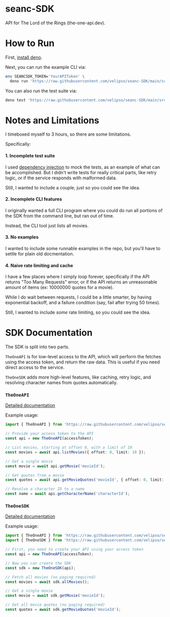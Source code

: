 seanc-SDK
=========

API for The Lord of the Rings (the-one-api.dev).

How to Run
==========

First, [install deno](https://deno.land).

Next, you can run the example CLI via:

```bash
env SEANCSDK_TOKEN='YourAPIToken' \
  deno run 'https://raw.githubusercontent.com/velipso/seanc-SDK/main/src/cli.ts'
```

You can also run the test suite via:

```bash
deno test 'https://raw.githubusercontent.com/velipso/seanc-SDK/main/src/test.ts'
```

Notes and Limitations
=====================

I timeboxed myself to 3 hours, so there are some limitations.

Specifically:

#### 1. Incomplete test suite

I used [dependency injection](https://en.wikipedia.org/wiki/Dependency_injection) to mock the tests,
as an example of what can be accomplished.  But I didn't write tests for really critical parts, like
retry logic, or if the service responds with malformed data.

Still, I wanted to include a couple, just so you could see the idea.

#### 2. Incomplete CLI features

I originally wanted a full CLI program where you could do run all portions of the SDK from the
command line, but ran out of time.

Instead, the CLI tool just lists all movies.

#### 3. No examples

I wanted to include some runnable examples in the repo, but you'll have to settle for plain old
docmentation.

#### 4. Naive rate limiting and cache

I have a few places where I simply loop forever, specifically if the API returns "Too Many Requests"
error, or if the API returns an unreasonable amount of items (ex: 10000000 quotes for a movie).

While I do wait between requests, I could be a little smarter, by having exponential backoff, and a
failure condition (say, fail after trying 50 times).

Still, I wanted to include _some_ rate limiting, so you could see the idea.

SDK Documentation
=================

The SDK is split into two parts.

`TheOneAPI` is for low-level access to the API, which will perform the fetches using the access
token, and return the raw data.  This is useful if you need direct access to the service.

`TheOneSDK` adds more high-level features, like caching, retry logic, and resolving character names
from quotes automatically.

### `TheOneAPI`

[Detailed documentation](https://doc.deno.land/https://raw.githubusercontent.com/velipso/seanc-SDK/main/src/api.ts)

Example usage:

```typescript
import { TheOneAPI } from 'https://raw.githubusercontent.com/velipso/seanc-SDK/main/src/api.ts';

// Provide your access token to the API
const api = new TheOneAPI(accessToken);

// List movies, starting at offset 0, with a limit of 10
const movies = await api.listMovies({ offset: 0, limit: 10 });

// Get a single movie
const movie = await api.getMovie('movieId');

// Get quotes from a movie
const quotes = await api.getMovieQuotes('movieId', { offset: 0, limit: 10 });

// Resolve a character ID to a name
const name = await api.getCharacterName('characterId');
```

### `TheOneSDK`

[Detailed documentation](https://doc.deno.land/https://raw.githubusercontent.com/velipso/seanc-SDK/main/src/sdk.ts)

Example usage:

```typescript
import { TheOneAPI } from 'https://raw.githubusercontent.com/velipso/seanc-SDK/main/src/api.ts';
import { TheOneSDK } from 'https://raw.githubusercontent.com/velipso/seanc-SDK/main/src/sdk.ts';

// First, you need to create your API using your access token
const api = new TheOneAPI(accessToken);

// Now you can create the SDK
const sdk = new TheOneSDK(api);

// Fetch all movies (no paging required)
const movies = await sdk.allMovies();

// Get a single movie
const movie = await sdk.getMovie('movieId');

// Get all movie quotes (no paging required)
const quotes = await sdk.getMovieQuotes('movieId');
```
